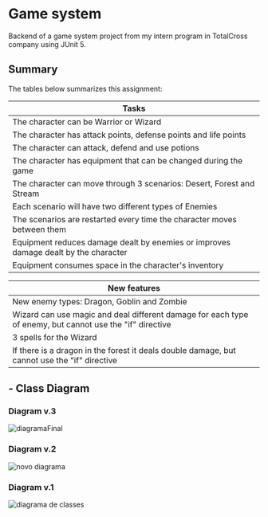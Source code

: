 # Game system

Backend of a game system project from my intern program in TotalCross company using JUnit 5.

## Summary

The tables below summarizes this assignment:

|Tasks|
|--|
|The character can be Warrior or Wizard|
|The character has attack points, defense points and life points|
|The character can attack, defend and use potions|
|The character has equipment that can be changed during the game|
|The character can move through 3 scenarios: Desert, Forest and Stream|
|Each scenario will have two different types of Enemies|
|The scenarios are restarted every time the character moves between them|
|Equipment reduces damage dealt by enemies or improves damage dealt by the character|
|Equipment consumes space in the character's inventory|

|New features|
|--|
|New enemy types: Dragon, Goblin and Zombie|
|Wizard can use magic and deal different damage for each type of enemy, but cannot use the "if" directive|
|3 spells for the Wizard|
|If there is a dragon in the forest it deals double damage, but cannot use the "if" directive|

## - Class Diagram 
### Diagram v.3
<image>![diagramaFinal](https://user-images.githubusercontent.com/88175144/139298979-5c5e4c2b-6bc9-40ce-80f8-d303f5abee8e.png)

### Diagram v.2
<image>![novo diagrama](https://user-images.githubusercontent.com/88175144/138783393-552ff330-16fb-4641-bc3a-e0f381adbe4b.PNG)
  
### Diagram v.1
<image>![diagrama de classes](https://user-images.githubusercontent.com/88175144/138527986-d9cf6274-24c4-4088-b8d8-9d0b4fcf0586.PNG) 
